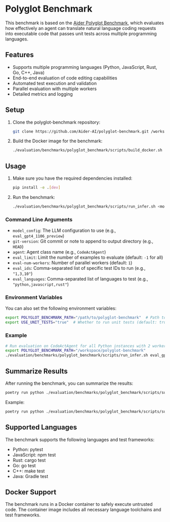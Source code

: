 # Polyglot Benchmark

This benchmark is based on the [Aider Polyglot Benchmark](https://github.com/Aider-AI/polyglot-benchmark), which evaluates how effectively an agent can translate natural language coding requests into executable code that passes unit tests across multiple programming languages.

## Features

- Supports multiple programming languages (Python, JavaScript, Rust, Go, C++, Java)
- End-to-end evaluation of code editing capabilities
- Automated test execution and validation
- Parallel evaluation with multiple workers
- Detailed metrics and logging

## Setup

1. Clone the polyglot-benchmark repository:
   ```bash
   git clone https://github.com/Aider-AI/polyglot-benchmark.git /workspace/polyglot-benchmark
   ```

2. Build the Docker image for the benchmark:
   ```bash
   ./evaluation/benchmarks/polyglot_benchmark/scripts/build_docker.sh
   ```

## Usage

1. Make sure you have the required dependencies installed:
   ```bash
   pip install -e .[dev]
   ```

2. Run the benchmark:
   ```bash
   ./evaluation/benchmarks/polyglot_benchmark/scripts/run_infer.sh <model_config> <git-version> <agent> <eval_limit> <eval-num-workers> <eval_ids> <eval_languages>
   ```

### Command Line Arguments

- `model_config`: The LLM configuration to use (e.g., `eval_gpt4_1106_preview`)
- `git-version`: Git commit or note to append to output directory (e.g., `HEAD`)
- `agent`: Agent class name (e.g., `CodeActAgent`)
- `eval_limit`: Limit the number of examples to evaluate (default: `-1` for all)
- `eval-num-workers`: Number of parallel workers (default: `1`)
- `eval_ids`: Comma-separated list of specific test IDs to run (e.g., `"1,3,10"`)
- `eval_languages`: Comma-separated list of languages to test (e.g., `"python,javascript,rust"`)

### Environment Variables

You can also set the following environment variables:

```bash
export POLYGLOT_BENCHMARK_PATH="/path/to/polyglot-benchmark"  # Path to the polyglot-benchmark repository
export USE_UNIT_TESTS="true"  # Whether to run unit tests (default: true)
```

### Example

```bash
# Run evaluation on CodeActAgent for all Python instances with 2 workers
export POLYGLOT_BENCHMARK_PATH="/workspace/polyglot-benchmark"
./evaluation/benchmarks/polyglot_benchmark/scripts/run_infer.sh eval_gpt4_1106_preview HEAD CodeActAgent -1 2 "" "python"
```

## Summarize Results

After running the benchmark, you can summarize the results:

```bash
poetry run python ./evaluation/benchmarks/polyglot_benchmark/scripts/summarize_results.py <path_to_output_jsonl_file>
```

Example:

```bash
poetry run python ./evaluation/benchmarks/polyglot_benchmark/scripts/summarize_results.py evaluation/evaluation_outputs/outputs/PolyglotBenchmark/CodeActAgent/gpt-4-1106-preview_maxiter_30/output.jsonl
```

## Supported Languages

The benchmark supports the following languages and test frameworks:
- Python: pytest
- JavaScript: npm test
- Rust: cargo test
- Go: go test
- C++: make test
- Java: Gradle test

## Docker Support

The benchmark runs in a Docker container to safely execute untrusted code. The container image includes all necessary language toolchains and test frameworks.